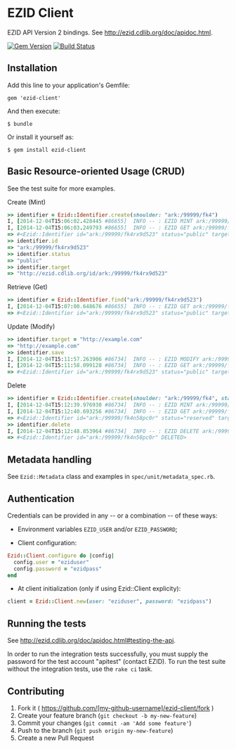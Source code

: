 # EZID Client

EZID API Version 2 bindings. See http://ezid.cdlib.org/doc/apidoc.html.

[![Gem Version](https://badge.fury.io/rb/ezid-client.svg)](http://badge.fury.io/rb/ezid-client)
[![Build Status](https://travis-ci.org/duke-libraries/ezid-client.svg?branch=master)](https://travis-ci.org/duke-libraries/ezid-client)

## Installation

Add this line to your application's Gemfile:

    gem 'ezid-client'

And then execute:

    $ bundle

Or install it yourself as:

    $ gem install ezid-client

## Basic Resource-oriented Usage (CRUD)

See the test suite for more examples.

Create (Mint)

```ruby
>> identifier = Ezid::Identifier.create(shoulder: "ark:/99999/fk4")
I, [2014-12-04T15:06:02.428445 #86655]  INFO -- : EZID MINT ark:/99999/fk4 -- success: ark:/99999/fk4rx9d523
I, [2014-12-04T15:06:03.249793 #86655]  INFO -- : EZID GET ark:/99999/fk4rx9d523 -- success: ark:/99999/fk4rx9d523
=> #<Ezid::Identifier id="ark:/99999/fk4rx9d523" status="public" target="http://ezid.cdlib.org/id/ark:/99999/fk4rx9d523" created="2014-12-04 20:06:02 UTC">
>> identifier.id
=> "ark:/99999/fk4rx9d523"
>> identifier.status
=> "public"
>> identifier.target
=> "http://ezid.cdlib.org/id/ark:/99999/fk4rx9d523"
```

Retrieve (Get)

```ruby
>> identifier = Ezid::Identifier.find("ark:/99999/fk4rx9d523")
I, [2014-12-04T15:07:00.648676 #86655]  INFO -- : EZID GET ark:/99999/fk4rx9d523 -- success: ark:/99999/fk4rx9d523
=> #<Ezid::Identifier id="ark:/99999/fk4rx9d523" status="public" target="http://ezid.cdlib.org/id/ark:/99999/fk4rx9d523" created="2014-12-04 20:06:02 UTC">
```

Update (Modify)

```ruby
>> identifier.target = "http://example.com"
=> "http://example.com"
>> identifier.save
I, [2014-12-04T15:11:57.263906 #86734]  INFO -- : EZID MODIFY ark:/99999/fk4rx9d523 -- success: ark:/99999/fk4rx9d523
I, [2014-12-04T15:11:58.099128 #86734]  INFO -- : EZID GET ark:/99999/fk4rx9d523 -- success: ark:/99999/fk4rx9d523
=> #<Ezid::Identifier id="ark:/99999/fk4rx9d523" status="public" target="http://example.com" created="2014-12-04 20:06:02 UTC">
```

Delete

```ruby
>> identifier = Ezid::Identifier.create(shoulder: "ark:/99999/fk4", status: "reserved")
I, [2014-12-04T15:12:39.976930 #86734]  INFO -- : EZID MINT ark:/99999/fk4 -- success: ark:/99999/fk4n58pc0r
I, [2014-12-04T15:12:40.693256 #86734]  INFO -- : EZID GET ark:/99999/fk4n58pc0r -- success: ark:/99999/fk4n58pc0r
=> #<Ezid::Identifier id="ark:/99999/fk4n58pc0r" status="reserved" target="http://ezid.cdlib.org/id/ark:/99999/fk4n58pc0r" created="2014-12-04 20:12:39 UTC">
>> identifier.delete
I, [2014-12-04T15:12:48.853964 #86734]  INFO -- : EZID DELETE ark:/99999/fk4n58pc0r -- success: ark:/99999/fk4n58pc0r
=> #<Ezid::Identifier id="ark:/99999/fk4n58pc0r" DELETED>
```

## Metadata handling

See `Ezid::Metadata` class and examples in `spec/unit/metadata_spec.rb`.

## Authentication

Credentials can be provided in any -- or a combination -- of these ways:

- Environment variables `EZID_USER` and/or `EZID_PASSWORD`;

- Client configuration:

```ruby
Ezid::Client.configure do |config|
  config.user = "eziduser"
  config.password = "ezidpass"
end
```

- At client initialization (only if using Ezid::Client explicity):

```ruby
client = Ezid::Client.new(user: "eziduser", password: "ezidpass")
```

## Running the tests

See http://ezid.cdlib.org/doc/apidoc.html#testing-the-api.

In order to run the integration tests successfully, you must supply the password for the test account "apitest" (contact EZID).  To run the test suite without the integration tests, use the `rake ci` task.

## Contributing

1. Fork it ( https://github.com/[my-github-username]/ezid-client/fork )
2. Create your feature branch (`git checkout -b my-new-feature`)
3. Commit your changes (`git commit -am 'Add some feature'`)
4. Push to the branch (`git push origin my-new-feature`)
5. Create a new Pull Request

